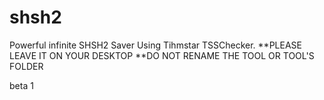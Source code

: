# shsh2
Powerful infinite SHSH2 Saver Using Tihmstar TSSChecker.
**PLEASE LEAVE IT ON YOUR DESKTOP
**DO NOT RENAME THE TOOL OR TOOL'S FOLDER


beta 1
